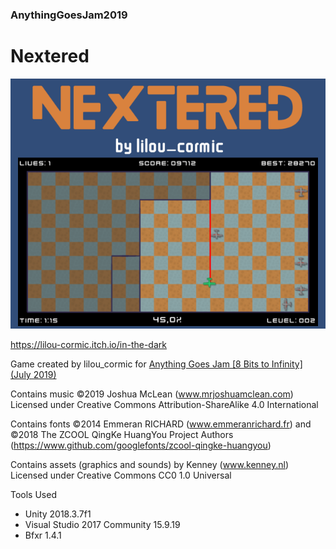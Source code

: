 ### AnythingGoesJam2019

# Nextered

![](Anything%20Goes%20Jam%202019/Cover.png)

https://lilou-cormic.itch.io/in-the-dark

Game created by lilou_cormic for [Anything Goes Jam [8 Bits to Infinity] (July 2019)](https://itch.io/jam/anything-goes-jam-8-bits-to-infinity)

Contains music ©2019 Joshua McLean (www.mrjoshuamclean.com) Licensed under Creative Commons Attribution-ShareAlike 4.0 International

Contains fonts ©2014 Emmeran RICHARD (www.emmeranrichard.fr)
and ©2018 The ZCOOL QingKe HuangYou Project Authors (https://www.github.com/googlefonts/zcool-qingke-huangyou)

Contains assets (graphics and sounds) by Kenney (www.kenney.nl) Licensed under Creative Commons CC0 1.0 Universal

Tools Used
- Unity 2018.3.7f1
- Visual Studio 2017 Community 15.9.19
- Bfxr 1.4.1
